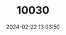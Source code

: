 ---
title: "10030"
category: "Hexanchus griseus"
draft: false
date: 2024-02-22 13:03:50
languages:
  English: ["Bluntnose Sixgill Shark"]
---
